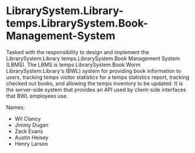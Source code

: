 # LibrarySystem.Library-temps.LibrarySystem.Book-Management-System
Tasked with the responsibility to design and implement the LibrarySystem.Library temps.LibrarySystem.Book Management System (LBMS). The LBMS is temps.LibrarySystem.Book Worm LibrarySystem.Library's (BWL) system for providing book information to users, tracking temps visitor statistics for a temps statistics report, tracking checked out books, and allowing the temps inventory to be updated. It is the server-side system that provides an API used by client-side interfaces that BWL employees use.

Names:
* Wil Clancy
* Jimmy Dugan
* Zack Evans
* Austin Heisey
* Henry Larson

